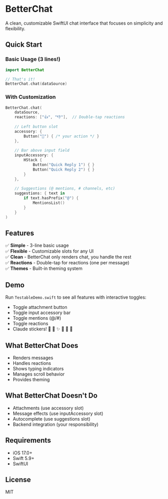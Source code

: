 # BetterChat

A clean, customizable SwiftUI chat interface that focuses on simplicity and flexibility.

## Quick Start

### Basic Usage (3 lines!)

```swift
import BetterChat

// That's it!
BetterChat.chat(dataSource)
```

### With Customization

```swift
BetterChat.chat(
    dataSource,
    reactions: ["👍", "👎"],  // Double-tap reactions
    
    // Left button slot
    accessory: {
        Button("📎") { /* your action */ }
    },
    
    // Bar above input field  
    inputAccessory: {
        HStack {
            Button("Quick Reply 1") { }
            Button("Quick Reply 2") { }
        }
    },
    
    // Suggestions (@ mentions, # channels, etc)
    suggestions: { text in
        if text.hasPrefix("@") {
            MentionsList()
        }
    }
)
```

## Features

✅ **Simple** - 3-line basic usage  
✅ **Flexible** - Customizable slots for any UI  
✅ **Clean** - BetterChat only renders chat, you handle the rest  
✅ **Reactions** - Double-tap for reactions (one per message)  
✅ **Themes** - Built-in theming system  

## Demo

Run `TestableDemo.swift` to see all features with interactive toggles:
- Toggle attachment button
- Toggle input accessory bar  
- Toggle mentions (@/#)
- Toggle reactions
- Claude stickers! 🤖 🧠 ✨ 🎯 💭 🔮

## What BetterChat Does

- Renders messages
- Handles reactions  
- Shows typing indicators
- Manages scroll behavior
- Provides theming

## What BetterChat Doesn't Do

- Attachments (use accessory slot)
- Message effects (use inputAccessory slot)  
- Autocomplete (use suggestions slot)
- Backend integration (your responsibility)

## Requirements

- iOS 17.0+
- Swift 5.9+
- SwiftUI

## License

MIT